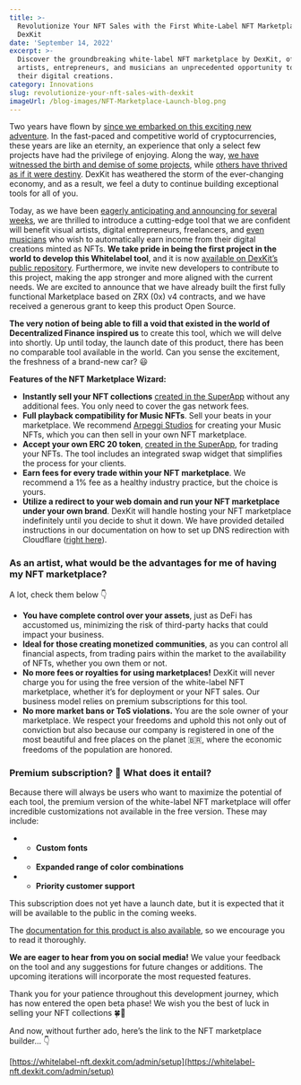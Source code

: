 ```yaml
---
title: >-
  Revolutionize Your NFT Sales with the First White-Label NFT Marketplace by
  DexKit
date: 'September 14, 2022'
excerpt: >-
  Discover the groundbreaking white-label NFT marketplace by DexKit, offering
  artists, entrepreneurs, and musicians an unprecedented opportunity to monetize
  their digital creations.
category: Innovations
slug: revolutionize-your-nft-sales-with-dexkit
imageUrl: /blog-images/NFT-Marketplace-Launch-blog.png
---
```


Two years have flown by [since we embarked on this exciting new adventure](https://www.youtube.com/watch?v=plcjq7ZZRC4). In the fast-paced and competitive world of cryptocurrencies, these years are like an eternity, an experience that only a select few projects have had the privilege of enjoying. Along the way, [we have witnessed the birth and demise of some projects](https://thebitcoinnews.com/abandoned-and-scam-projects-top-list-of-dead-cryptos-analysis/), while [others have thrived as if it were destiny](https://www.fool.com/investing/2022/06/24/why-polygon-is-soaring-today/). DexKit has weathered the storm of the ever-changing economy, and as a result, we feel a duty to continue building exceptional tools for all of you.

Today, as we have been [eagerly anticipating and announcing for several weeks](https://twitter.com/dexkit/status/1560642826131492865), we are thrilled to introduce a cutting-edge tool that we are confident will benefit visual artists, digital entrepreneurs, freelancers, and [even musicians](https://twitter.com/dexkit/status/1562767468334305280) who wish to automatically earn income from their digital creations minted as NFTs. **We take pride in being the first project in the world to develop this Whitelabel tool**, and it is now [available on DexKit’s public repository](https://github.com/DexKit/open-nft-marketplace/). Furthermore, we invite new developers to contribute to this project, making the app stronger and more aligned with the current needs. We are excited to announce that we have already built the first fully functional Marketplace based on ZRX (0x) v4 contracts, and we have received a generous grant to keep this product Open Source.

**The very notion of being able to fill a void that existed in the world of Decentralized Finance inspired us** to create this tool, which we will delve into shortly. Up until today, the launch date of this product, there has been no comparable tool available in the world. Can you sense the excitement, the freshness of a brand-new car? 😃

**Features of the NFT Marketplace Wizard:**

* **Instantly sell your NFT collections** [created in the SuperApp](https://app.dexkit.com/wizard/deploy/collection) without any additional fees. You only need to cover the gas network fees.
* **Full playback compatibility for Music NFTs**. Sell your beats in your marketplace. We recommend [Arpeggi Studios](https://arpeggi.io/) for creating your Music NFTs, which you can then sell in your own NFT marketplace.
* **Accept your own ERC 20 token**, [created in the SuperApp](https://app.dexkit.com/wizard/deploy/token), for trading your NFTs. The tool includes an integrated swap widget that simplifies the process for your clients.
* **Earn fees for every trade within your NFT marketplace**. We recommend a 1% fee as a healthy industry practice, but the choice is yours.
* **Utilize a redirect to your web domain and run your NFT marketplace under your own brand**. DexKit will handle hosting your NFT marketplace indefinitely until you decide to shut it down. We have provided detailed instructions in our documentation on how to set up DNS redirection with Cloudflare ([right here](https://docs.dexkit.com/defi-products/use-cases/for-entrepreneurs/custom-dswap#creating-your-cname-alias)).

### As an artist, what would be the advantages for me of having my NFT marketplace?

A lot, check them below 👇

* **You have complete control over your assets**, just as DeFi has accustomed us, minimizing the risk of third-party hacks that could impact your business.
* **Ideal for those creating monetized communities**, as you can control all financial aspects, from trading pairs within the market to the availability of NFTs, whether you own them or not.
* **No more fees or royalties for using marketplaces!** DexKit will never charge you for using the free version of the white-label NFT marketplace, whether it’s for deployment or your NFT sales. Our business model relies on premium subscriptions for this tool.
* **No more market bans or ToS violations.** You are the sole owner of your marketplace. We respect your freedoms and uphold this not only out of conviction but also because our company is registered in one of the most beautiful and free places on the planet 🇧🇷, where the economic freedoms of the population are honored.

### Premium subscription? 👀 What does it entail?

Because there will always be users who want to maximize the potential of each tool, the premium version of the white-label NFT marketplace will offer incredible customizations not available in the free version. These may include:

* * **Custom fonts**

* * **Expanded range of color combinations**

* * **Priority customer support**

This subscription does not yet have a launch date, but it is expected that it will be available to the public in the coming weeks.

The [documentation for this product is also available](https://docs.dexkit.com/defi-products/nft-marketplace/overview), so we encourage you to read it thoroughly.

**We are eager to hear from you on social media!** We value your feedback on the tool and any suggestions for future changes or additions. The upcoming iterations will incorporate the most requested features.

Thank you for your patience throughout this development journey, which has now entered the open beta phase! We wish you the best of luck in selling your NFT collections 🍀🤞

And now, without further ado, here’s the link to the NFT marketplace builder… 👇

[https://whitelabel-nft.dexkit.com/admin/setup](https://whitelabel-nft.dexkit.com/admin/setup)

